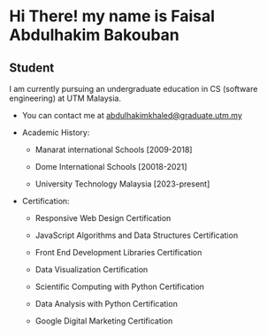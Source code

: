 Hi There! my name is Faisal Abdulhakim Bakouban
=============================================================================================================================================

Student
-------

I am currently pursuing an undergraduate education in CS (software engineering) at UTM Malaysia.

* You can contact me at [abdulhakimkhaled@graduate.utm.my](mailto:abdulhakimkhaled@graduate.utm.my)

* Academic History:
    - Manarat international Schools [2009-2018]

    - Dome International Schools [20018-2021]

    - University Technology Malaysia [2023-present]

* Certification:
    - Responsive Web Design Certification

    - JavaScript Algorithms and Data Structures Certification

    - Front End Development Libraries Certification

    - Data Visualization Certification

    - Scientific Computing with Python Certification

    - Data Analysis with Python Certification

    - Google Digital Marketing Certification
